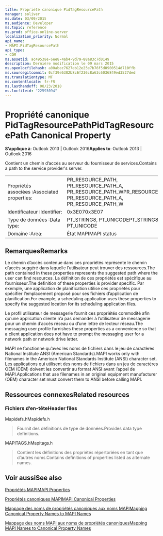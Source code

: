 ```yaml
---
title: Propriété canonique PidTagResourcePath
manager: soliver
ms.date: 03/09/2015
ms.audience: Developer
ms.topic: reference
ms.prod: office-online-server
localization_priority: Normal
api_name:
- MAPI.PidTagResourcePath
api_type:
- COM
ms.assetid: ac49538e-6ee8-4ab4-9d79-88a83c7d0149
description: Dernière modification le 09 mars 2015
ms.openlocfilehash: a00abec7627eb12e23e7b76f5d0900514d710ffb
ms.sourcegitcommit: 0cf39e5382b8c6f236c8a63c6036849ed3527ded
ms.translationtype: MT
ms.contentlocale: fr-FR
ms.lasthandoff: 08/23/2018
ms.locfileid: "22593094"
---
```

# <a name="pidtagresourcepath-canonical-property"></a><span data-ttu-id="74611-103">Propriété canonique PidTagResourcePath</span><span class="sxs-lookup"><span data-stu-id="74611-103">PidTagResourcePath Canonical Property</span></span>

  
  
<span data-ttu-id="74611-104">**S’applique à**: Outlook 2013 | Outlook 2016</span><span class="sxs-lookup"><span data-stu-id="74611-104">**Applies to**: Outlook 2013 | Outlook 2016</span></span> 
  
<span data-ttu-id="74611-105">Contient un chemin d’accès au serveur du fournisseur de services.</span><span class="sxs-lookup"><span data-stu-id="74611-105">Contains a path to the service provider's server.</span></span>
  
|||
|:-----|:-----|
|<span data-ttu-id="74611-106">Propriétés associées :</span><span class="sxs-lookup"><span data-stu-id="74611-106">Associated properties:</span></span>  <br/> |<span data-ttu-id="74611-107">PR_RESOURCE_PATH, PR_RESOURCE_PATH_A, PR_RESOURCE_PATH_W</span><span class="sxs-lookup"><span data-stu-id="74611-107">PR_RESOURCE_PATH, PR_RESOURCE_PATH_A, PR_RESOURCE_PATH_W</span></span>  <br/> |
|<span data-ttu-id="74611-108">Identificateur :</span><span class="sxs-lookup"><span data-stu-id="74611-108">Identifier:</span></span>  <br/> |<span data-ttu-id="74611-109">0x3E07</span><span class="sxs-lookup"><span data-stu-id="74611-109">0x3E07</span></span>  <br/> |
|<span data-ttu-id="74611-110">Type de données :</span><span class="sxs-lookup"><span data-stu-id="74611-110">Data type:</span></span>  <br/> |<span data-ttu-id="74611-111">PT_STRING8, PT_UNICODE</span><span class="sxs-lookup"><span data-stu-id="74611-111">PT_STRING8, PT_UNICODE</span></span>  <br/> |
|<span data-ttu-id="74611-112">Domaine :</span><span class="sxs-lookup"><span data-stu-id="74611-112">Area:</span></span>  <br/> |<span data-ttu-id="74611-113">État MAPI</span><span class="sxs-lookup"><span data-stu-id="74611-113">MAPI status</span></span>  <br/> |
   
## <a name="remarks"></a><span data-ttu-id="74611-114">Remarques</span><span class="sxs-lookup"><span data-stu-id="74611-114">Remarks</span></span>

<span data-ttu-id="74611-115">Le chemin d’accès contenue dans ces propriétés représente le chemin d’accès suggéré dans laquelle l’utilisateur peut trouver des ressources.</span><span class="sxs-lookup"><span data-stu-id="74611-115">The path contained in these properties represents the suggested path where the user can find resources.</span></span> <span data-ttu-id="74611-116">La définition de ces propriétés est spécifique au fournisseur.</span><span class="sxs-lookup"><span data-stu-id="74611-116">The definition of these properties is provider specific.</span></span> <span data-ttu-id="74611-117">Par exemple, une application de planification utilise ces propriétés pour spécifier l’emplacement proposé pour ses fichiers d’application de planification.</span><span class="sxs-lookup"><span data-stu-id="74611-117">For example, a scheduling application uses these properties to specify the suggested location for its scheduling application files.</span></span>
  
<span data-ttu-id="74611-118">Le profil utilisateur de messagerie fournit ces propriétés commodité afin qu’une application cliente n’a pas demander à l’utilisateur de messagerie pour un chemin d’accès réseau ou d’une lettre de lecteur réseau.</span><span class="sxs-lookup"><span data-stu-id="74611-118">The messaging user profile furnishes these properties as a convenience so that a client application does not have to prompt the messaging user for a network path or network drive letter.</span></span>
  
<span data-ttu-id="74611-119">MAPI ne fonctionne qu’avec les noms de fichiers dans le jeu de caractères National Institute ANSI (American Standards).</span><span class="sxs-lookup"><span data-stu-id="74611-119">MAPI works only with filenames in the American National Standards Institute (ANSI) character set.</span></span> <span data-ttu-id="74611-120">Les applications qui utilisent des noms de fichiers dans un jeu de caractères OEM (OEM) doivent les convertir au format ANSI avant l’appel de MAPI.</span><span class="sxs-lookup"><span data-stu-id="74611-120">Applications that use filenames in an original equipment manufacturer (OEM) character set must convert them to ANSI before calling MAPI.</span></span>
  
## <a name="related-resources"></a><span data-ttu-id="74611-121">Ressources connexes</span><span class="sxs-lookup"><span data-stu-id="74611-121">Related resources</span></span>

### <a name="header-files"></a><span data-ttu-id="74611-122">Fichiers d’en-tête</span><span class="sxs-lookup"><span data-stu-id="74611-122">Header files</span></span>

<span data-ttu-id="74611-123">Mapidefs.h</span><span class="sxs-lookup"><span data-stu-id="74611-123">Mapidefs.h</span></span>
  
> <span data-ttu-id="74611-124">Fournit des définitions de type de données.</span><span class="sxs-lookup"><span data-stu-id="74611-124">Provides data type definitions.</span></span>
    
<span data-ttu-id="74611-125">MAPITAGS.h</span><span class="sxs-lookup"><span data-stu-id="74611-125">Mapitags.h</span></span>
  
> <span data-ttu-id="74611-126">Contient les définitions des propriétés répertoriées en tant que d’autres noms.</span><span class="sxs-lookup"><span data-stu-id="74611-126">Contains definitions of properties listed as alternate names.</span></span>
    
## <a name="see-also"></a><span data-ttu-id="74611-127">Voir aussi</span><span class="sxs-lookup"><span data-stu-id="74611-127">See also</span></span>



[<span data-ttu-id="74611-128">Propriétés MAPI</span><span class="sxs-lookup"><span data-stu-id="74611-128">MAPI Properties</span></span>](mapi-properties.md)
  
[<span data-ttu-id="74611-129">Propriétés canoniques MAPI</span><span class="sxs-lookup"><span data-stu-id="74611-129">MAPI Canonical Properties</span></span>](mapi-canonical-properties.md)
  
[<span data-ttu-id="74611-130">Mappage des noms de propriétés canoniques aux noms MAPI</span><span class="sxs-lookup"><span data-stu-id="74611-130">Mapping Canonical Property Names to MAPI Names</span></span>](mapping-canonical-property-names-to-mapi-names.md)
  
[<span data-ttu-id="74611-131">Mappage des noms MAPI aux noms de propriétés canoniques</span><span class="sxs-lookup"><span data-stu-id="74611-131">Mapping MAPI Names to Canonical Property Names</span></span>](mapping-mapi-names-to-canonical-property-names.md)

